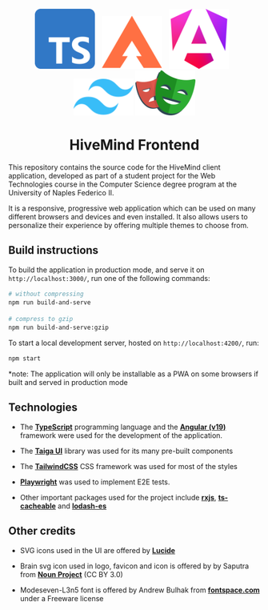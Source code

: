 <p align="center">
  <a href="https://www.typescriptlang.org/" target="_blank"><img src="readme-assets/ts-logo-512.svg" width="120" alt="TypeScript Logo" style="margin-right:10px"></a>
  <a href="https://taiga-ui.dev/" target="_blank"><img src="readme-assets/taiga-ui.svg" width="120" alt="Taiga UI Logo" style="margin-right:10px"></a>
  <a href="https://angular.dev/" target="_blank"><img src="readme-assets/angular_gradient.png" width="120" alt="Angular Logo" style="margin-right:10px"></a>
  <a href="https://tailwindcss.com/" target="_blank"><img src="readme-assets/tailwindcss-mark.svg" width="120" alt="TailwindCSS Logo"></a>
   <a href="https://playwright.dev/" target="_blank"><img src="readme-assets/playwright.svg" width="120" alt="Playwright Logo"></a>
</p>

<h1 align="Center">HiveMind Frontend</h1>

This repository contains the source code for the HiveMind client application, developed as part of a student project for the Web Technologies course in the Computer Science degree program at the University of Naples Federico II.

It is a responsive, progressive web application which can be used on many different browsers and devices and even installed. It also allows users to personalize their experience by offering multiple themes to choose from.

## Build instructions

To build the application in production mode, and serve it on `http://localhost:3000/`, run one of the following commands:

```bash
# without compressing
npm run build-and-serve

# compress to gzip
npm run build-and-serve:gzip
```

To start a local development server, hosted on `http://localhost:4200/`, run:

```bash
npm start
```

\*note: The application will only be installable as a PWA on some browsers if built and served in production mode

## Technologies

- The **[TypeScript](https://www.typescriptlang.org/)** programming language and the **[Angular (v19)](https://angular.dev/)** framework were used for the development of the application.

- The **[Taiga UI](https://taiga-ui.dev/)** library was used for its many pre-built components

- The **[TailwindCSS](https://tailwindcss.com/)** CSS framework was used for most of the styles

- **[Playwright](https://playwright.dev/)** was used to implement E2E tests.

- Other important packages used for the project include **[rxjs](https://rxjs.dev/)**, **[ts-cacheable](https://www.npmjs.com/package/ts-cacheable)** and **[lodash-es](https://www.npmjs.com/package/lodash-es)**

## Other credits

- SVG icons used in the UI are offered by **[Lucide](https://lucide.dev/)**

- Brain svg icon used in logo, favicon and icon is offered by by Saputra from **[Noun Project](https://thenounproject.com/browse/icons/term/brain/)** (CC BY 3.0)

- Modeseven-L3n5 font is offered by Andrew Bulhak from **[fontspace.com](https://www.fontspace.com/modeseven-font-f2369)** under a Freeware license
